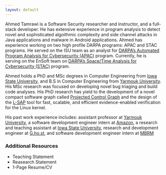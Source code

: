 ```yaml
---
layout: default
---
```

Ahmed Tamrawi is a Software Security researcher and instructor, and a full-stack developer. He has extensive experience in program analysis to detect novel and sophisticated algoithmic complexity and side channel attacks in Java applications and malware in Android applications. Ahmed has experience working on two high profile DARPA programs: APAC and STAC programs. He served on the ISU team as an analyst for [DARPA’s Automated Program Analysis for Cybersecurity (APAC)](https://www.darpa.mil/program/automated-program-analysis-for-cybersecurity) program. Currently, he is serving on the EnSoft team on [DARPA’s Space/Time Analysis for Cybersecurity (STAC)](https://www.darpa.mil/program/space-time-analysis-for-cybersecurity) program.

Ahmed holds a PhD and MSc degrees in Computer Engineering from [Iowa State University](https://www.iastate.edu/), and B.S in Computer Engineering from [Yarmouk University](https://www.yu.edu.jo/). His MSc research was focused on developing novel bug triaging and build code analyses. His PhD research has yield to the development of a novel compact software graph called [Projected Control Graph](https://www.ece.iastate.edu/kcsl/science-of-computer-programming-projected-control-graph/) and the design of the [L-SAP](https://kcsl.github.io/L-SAP) tool for fast, scalable, and efficient evidence-enabled verification for the Linux kernel.

His past work experience includes: assistant professor at [Yarmouk University](https://www.yu.edu.jo/), a software development engineer intern at [Amazon](https://www.amazon.com), a research and teaching assistant at [Iowa State University](https://www.iastate.edu/), research and development engineer at [G.ho.st](https://en.wikipedia.org/wiki/G.ho.st), and software development engineer intern at [MBRM](https://www.mbrm.com/.)

### Additional Resources
* Teaching Statement
* Reasearch Statement
* 1-Page Resume/CV